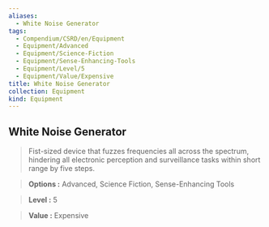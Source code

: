 ```yaml
---
aliases:
  - White Noise Generator
tags:
  - Compendium/CSRD/en/Equipment
  - Equipment/Advanced
  - Equipment/Science-Fiction
  - Equipment/Sense-Enhancing-Tools
  - Equipment/Level/5
  - Equipment/Value/Expensive
title: White Noise Generator
collection: Equipment
kind: Equipment
---
```

## White Noise Generator    
    
>Fist-sized device that fuzzes frequencies all across the spectrum, hindering all electronic perception and surveillance tasks within short range by five steps.    
> **Options :** Advanced, Science Fiction, Sense-Enhancing Tools    
> **Level :** 5    
> **Value :** Expensive